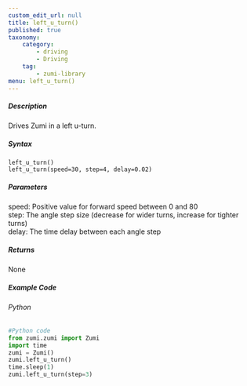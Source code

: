 ```yaml
---
custom_edit_url: null
title: left_u_turn()
published: true
taxonomy:
    category:
        - driving
        - Driving
    tag:
        - zumi-library
menu: left_u_turn()
---
```


##### Description
Drives Zumi in a left u-turn.

##### Syntax
```left_u_turn()```<br />
```left_u_turn(speed=30, step=4, delay=0.02)```<br />

##### Parameters
speed: Positive value for forward speed between 0 and 80<br />
step: The angle step size (decrease for wider turns, increase for tighter turns)<br />
delay: The time delay between each angle step<br />

##### Returns
None

##### Example Code
###### Python
```python
#Python code
from zumi.zumi import Zumi
import time
zumi = Zumi()
zumi.left_u_turn()
time.sleep(1)
zumi.left_u_turn(step=3)

```
